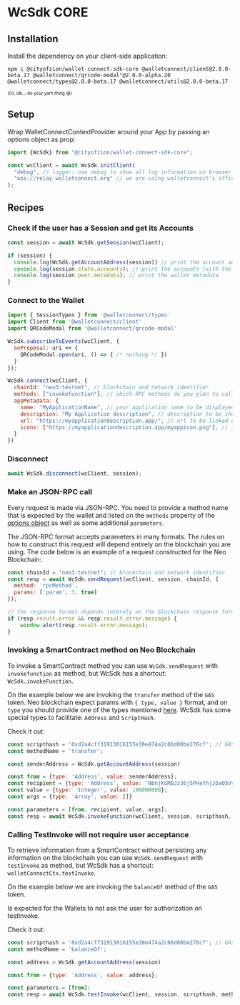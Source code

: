 # WcSdk CORE

## Installation
Install the dependency on your client-side application:
```
npm i @cityofzion/wallet-connect-sdk-core @walletconnect/client@2.0.0-beta.17 @walletconnect/qrcode-modal"@2.0.0-alpha.20 @walletconnect/types@2.0.0-beta.17 @walletconnect/utils@2.0.0-beta.17
```
<small><small>(Or, idk... do your yarn thing 😅)</small></small>

## Setup
Wrap WalletConnectContextProvider around your App by passing an options object as prop:
```jsx
import {WcSdk} from "@cityofzion/wallet-connect-sdk-core";

const wcClient = await WcSdk.initClient(
  "debug", // logger: use debug to show all log information on browser console
  "wss://relay.walletconnect.org" // we are using walletconnect's official relay server
);
```

## Recipes

### Check if the user has a Session and get its Accounts
```js
const session = await WcSdk.getSession(wcClient);

if (session) {
  console.log(WcSdk.getAccountAddress(session)) // print the account address
  console.log(session.state.accounts); // print the accounts (with the chain info)
  console.log(session.peer.metadata); // print the wallet metadata 
}
```

### Connect to the Wallet
```js
import { SessionTypes } from '@walletconnect/types'
import Client from '@walletconnect/client'
import QRCodeModal from '@walletconnect/qrcode-modal'

WcSdk.subscribeToEvents(wcClient, {
  onProposal: uri => {
    QRCodeModal.open(uri, () => { /* nothing */ })
  }
});

WcSdk.connect(wcClient, {
  chainId: "neo3:testnet", // blockchain and network identifier
  methods: ["invokefunction"], // which RPC methods do you plan to call
  appMetadata: {
    name: "MyApplicationName", // your application name to be displayed on the wallet
    description: "My Application description", // description to be shown on the wallet
    url: "https://myapplicationdescription.app/", // url to be linked on the wallet
    icons: ["https://myapplicationdescription.app/myappicon.png"], // icon to be shown on the wallet
  }
})
```

### Disconnect
```js
await WcSdk.disconnect(wcClient, session);
```

### Make an JSON-RPC call
Every request is made via JSON-RPC. You need to provide a method name that is expected by the wallet and listed on
the `methods` property of the [options object](#setup) as well as some additional `parameters`.

The JSON-RPC format accepts parameters in many formats. The rules on how to construct this request will depend
entirely on the blockchain you are using. The code below is an example of a request constructed for the Neo Blockchain:

```js
const chainId = "neo3:testnet"; // blockchain and network identifier
const resp = await WcSdk.sendRequest(wcClient, session, chainId, {
  method: 'rpcMethod',
  params: ['param', 3, true]
});

// the response format depends interely on the blockchain response format
if (resp.result.error && resp.result.error.message) {
    window.alert(resp.result.error.message);
}
```

### Invoking a SmartContract method on Neo Blockchain
To invoke a SmartContract method you can use `WcSdk.sendRequest` with `invokefunction` as method, but WcSdk
has a shortcut: `WcSdk.invokeFunction`.

On the example below we are invoking the `transfer` method of the `GAS` token. Neo blockchain expect params with
`{ type, value }` format, and on `type` you should provide one of the types mentioned
[here](https://github.com/neo-project/neo/blob/master/src/neo/SmartContract/ContractParameterType.cs).
WcSdk has some special types to facilitate: `Address` and `ScriptHash`.

Check it out:
```js
const scripthash = '0xd2a4cff31913016155e38e474a2c06d08be276cf'; // GAS token
const methodName = 'transfer';

const senderAddress = WcSdk.getAccountAddress(session)

const from = {type: 'Address', value: senderAddress};
const recipient = {type: 'Address', value: 'NbnjKGMBJzJ6j5PHeYhjJDaQ5Vy5UYu4Fv'};
const value = {type: 'Integer', value: 100000000};
const args = {type: 'Array', value: []}

const parameters = [from, recipient, value, args];
const resp = await WcSdk.invokeFunction(wcClient, session, scripthash, methodName, parameters);
```

### Calling TestInvoke will not require user acceptance
To retrieve information from a SmartContract without persisting any information on the blockchain you can use `WcSdk.sendRequest` with `testInvoke` as method, but WcSdk
has a shortcut: `walletConnectCtx.testInvoke`.

On the example below we are invoking the `balanceOf` method of the `GAS` token.

Is expected for the Wallets to not ask the user for authorization on testInvoke.

Check it out:
```js
const scripthash = '0xd2a4cff31913016155e38e474a2c06d08be276cf'; // GAS token
const methodName = 'balanceOf';

const address = WcSdk.getAccountAddress(session)

const from = {type: 'Address', value: address};

const parameters = [from];
const resp = await WcSdk.testInvoke(wcClient, session, scripthash, methodName, parameters);
```

